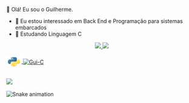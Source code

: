  👋 Olá! Eu sou o Guilherme.


- 👀 Eu estou interessado em Back End e Programação para sistemas embarcados
- 🌱 Estudando Linguagem C

<div align="center">
  <a href="https://github.com/guiaf04">
  <img height="42%" src="https://github-readme-stats.vercel.app/api?username=guiaf04&show_icons=true&theme=github_dark&include_all_commits=true&count_private=true"/>
  <img height="50%" src="https://github-readme-stats.vercel.app/api/top-langs/?username=guiaf04&layout=compact&langs_count=7&theme=github_dark"/>
</div>
<div style="display: inline_block"><br>
  <img align="center" alt="Gui-Python" height="30" width="40" src="https://raw.githubusercontent.com/devicons/devicon/master/icons/python/python-original.svg">
  <img align="center" alt="Gui-C" height="30" width="40" src="https://cdn.jsdelivr.net/gh/devicons/devicon/icons/c/c-original.svg">
</div>
 
 ##
 
 <div> 
  <a href = "mailto:guilhermearaujo@alu.ufc.br"><img src="https://img.shields.io/badge/-Gmail-%23333?style=for-the-badge&logo=gmail&logoColor=white" target="_blank"></a>
 
</div>

![Snake animation](https://github.com/guiaf04/guiaf04/blob/output/github-contribution-grid-snake.svg)
